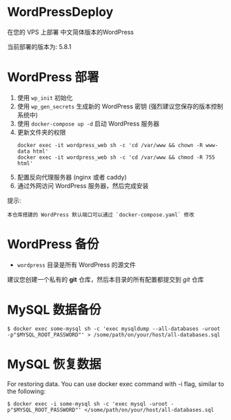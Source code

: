 # WordPressDeploy

在您的 VPS 上部署 中文简体版本的WordPress

当前部署的版本为: 5.8.1

# WordPress 部署

1. 使用 `wp_init` 初始化
1. 使用 `wp_gen_secrets` 生成新的 WordPress 密钥 (强烈建议您保存的版本控制系统中)
1. 使用 `docker-compose up -d` 启动 WordPress 服务器
1. 更新文件夹的权限
    ```shell
    docker exec -it wordpress_web sh -c 'cd /var/www && chown -R www-data html'
    docker exec -it wordpress_web sh -c 'cd /var/www && chmod -R 755      html'
    ```
1. 配置反向代理服务器 (nginx 或者 caddy)
1. 通过外网访问 WordPress 服务器，然后完成安装

提示:

    本仓库搭建的 WordPress 默认端口可以通过 `docker-compose.yaml` 修改

# WordPress 备份

* `wordpress` 目录是所有 WordPress 的源文件

建议您创建一个私有的 **git** 仓库，然后本目录的所有配置都提交到 *git* 仓库

# MySQL 数据备份

```shell
$ docker exec some-mysql sh -c 'exec mysqldump --all-databases -uroot -p"$MYSQL_ROOT_PASSWORD"' > /some/path/on/your/host/all-databases.sql
```

# MySQL 恢复数据

For restoring data. You can use docker exec command with -i flag, similar to the following:

```shell
$ docker exec -i some-mysql sh -c 'exec mysql -uroot -p"$MYSQL_ROOT_PASSWORD"' </some/path/on/your/host/all-databases.sql
```

